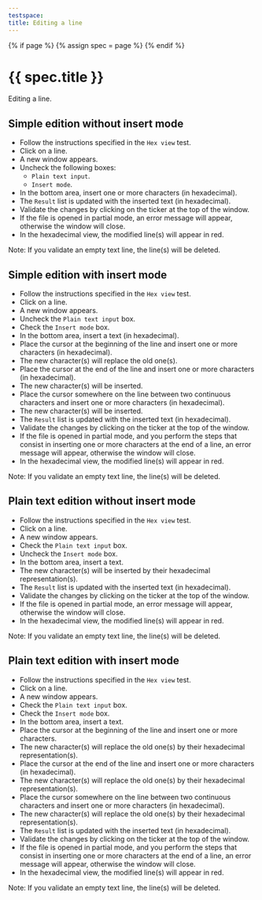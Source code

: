 ```yaml
---
testspace:
title: Editing a line
---
```


{% if page %} {% assign spec = page %} {% endif %}

# {{ spec.title }}
Editing a line.

## Simple edition without insert mode
- Follow the instructions specified in the `Hex view` test.
- Click on a line.
- A new window appears.
- Uncheck the following boxes:
   - `Plain text input`.
   - `Insert mode`.
- In the bottom area, insert one or more characters (in hexadecimal).
- The `Result` list is updated with the inserted text (in hexadecimal).
- Validate the changes by clicking on the ticker at the top of the window.
- If the file is opened in partial mode, an error message will appear, otherwise the window will close.
- In the hexadecimal view, the modified line(s) will appear in red.

Note: If you validate an empty text line, the line(s) will be deleted.

## Simple edition with insert mode
- Follow the instructions specified in the `Hex view` test.
- Click on a line.
- A new window appears.
- Uncheck the `Plain text input` box.
- Check the `Insert mode` box.
- In the bottom area, insert a text (in hexadecimal).
- Place the cursor at the beginning of the line and insert one or more characters (in hexadecimal).
- The new character(s) will replace the old one(s).
- Place the cursor at the end of the line and insert one or more characters (in hexadecimal).
- The new character(s) will be inserted.
- Place the cursor somewhere on the line between two continuous characters and insert one or more characters (in hexadecimal).
- The new character(s) will be inserted.
- The `Result` list is updated with the inserted text (in hexadecimal).
- Validate the changes by clicking on the ticker at the top of the window.
- If the file is opened in partial mode, and you perform the steps that consist in inserting one or more characters at the end of a line, an error message will appear, otherwise the window will close.
- In the hexadecimal view, the modified line(s) will appear in red.

Note: If you validate an empty text line, the line(s) will be deleted.

## Plain text edition without insert mode
- Follow the instructions specified in the `Hex view` test.
- Click on a line.
- A new window appears.
- Check the `Plain text input` box.
- Uncheck the `Insert mode` box.
- In the bottom area, insert a text.
- The new character(s) will be inserted by their hexadecimal representation(s).
- The `Result` list is updated with the inserted text (in hexadecimal).
- Validate the changes by clicking on the ticker at the top of the window.
- If the file is opened in partial mode, an error message will appear, otherwise the window will close.
- In the hexadecimal view, the modified line(s) will appear in red.

Note: If you validate an empty text line, the line(s) will be deleted.

## Plain text edition with insert mode
- Follow the instructions specified in the `Hex view` test.
- Click on a line.
- A new window appears.
- Check the `Plain text input` box.
- Check the `Insert mode` box.
- In the bottom area, insert a text.
- Place the cursor at the beginning of the line and insert one or more characters.
- The new character(s) will replace the old one(s) by their hexadecimal representation(s).
- Place the cursor at the end of the line and insert one or more characters (in hexadecimal).
- The new character(s) will replace the old one(s) by their hexadecimal representation(s).
- Place the cursor somewhere on the line between two continuous characters and insert one or more characters (in hexadecimal).
- The new character(s) will replace the old one(s) by their hexadecimal representation(s).
- The `Result` list is updated with the inserted text (in hexadecimal).
- Validate the changes by clicking on the ticker at the top of the window.
- If the file is opened in partial mode, and you perform the steps that consist in inserting one or more characters at the end of a line, an error message will appear, otherwise the window will close.
- In the hexadecimal view, the modified line(s) will appear in red.

Note: If you validate an empty text line, the line(s) will be deleted.